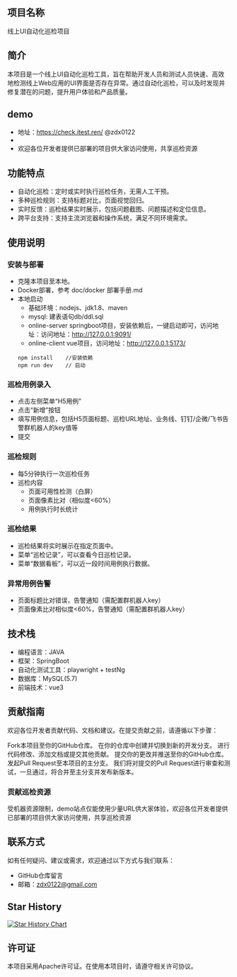 ## 项目名称
线上UI自动化巡检项目

## 简介
本项目是一个线上UI自动化巡检工具，旨在帮助开发人员和测试人员快速、高效地检测线上Web应用的UI界面是否存在异常。通过自动化巡检，可以及时发现并修复潜在的问题，提升用户体验和产品质量。

## demo
- 地址：https://check.itest.ren/ @zdx0122
- 
- 欢迎各位开发者提供已部署的项目供大家访问使用，共享巡检资源

## 功能特点
- 自动化巡检：定时或实时执行巡检任务，无需人工干预。
- 多种巡检规则：支持标题对比，页面视觉回归。
- 实时反馈：巡检结果实时展示，包括问题截图、问题描述和定位信息。
- 跨平台支持：支持主流浏览器和操作系统，满足不同环境需求。
## 使用说明
### 安装与部署
- 克隆本项目至本地。
- Docker部署，参考 doc/docker 部署手册.md
- 本地启动
  - 基础环境：nodejs、jdk1.8、maven
  - mysql: 建表语句db/ddl.sql
  - online-server springboot项目，安装依赖后，一键启动即可，访问地址：访问地址：http://127.0.0.1:9091/
  - online-client vue项目，访问地址：http://127.0.0.1:5173/
  ``` 
  npm install    //安装依赖
  npm run dev    // 启动
  ```
### 巡检用例录入
- 点击左侧菜单“H5用例”
- 点击“新增”按钮
- 填写用例信息，包括H5页面标题、巡检URL地址、业务线、钉钉/企微/飞书告警群机器人的key值等
- 提交

### 巡检规则
- 每5分钟执行一次巡检任务
- 巡检内容
  - 页面可用性检测（白屏）
  - 页面像素比对（相似度<60%）
  - 用例执行时长统计


### 巡检结果
- 巡检结果将实时展示在指定页面中。
- 菜单“巡检记录”，可以查看今日巡检记录。
- 菜单“数据看板”，可以近一段时间用例执行数据。

### 异常用例告警
- 页面标题比对错误，告警通知（需配置群机器人key）
- 页面像素比对相似度<60%，告警通知（需配置群机器人key）
## 技术栈
- 编程语言：JAVA
- 框架：SpringBoot
- 自动化测试工具：playwright + testNg
- 数据库：MySQL(5.7)
- 前端技术：vue3
## 贡献指南
欢迎各位开发者贡献代码、文档和建议。在提交贡献之前，请遵循以下步骤：

Fork本项目至你的GitHub仓库。
在你的仓库中创建并切换到新的开发分支。
进行代码修改、添加文档或提交其他贡献。
提交你的更改并推送至你的GitHub仓库。
发起Pull Request至本项目的主分支。
我们将对提交的Pull Request进行审查和测试，一旦通过，将合并至主分支并发布新版本。

### 贡献巡检资源
受机器资源限制，demo站点仅能使用少量URL供大家体验，欢迎各位开发者提供已部署的项目供大家访问使用，共享巡检资源

## 联系方式
如有任何疑问、建议或需求，欢迎通过以下方式与我们联系：

- GitHub仓库留言
- 邮箱：zdx0122@gmail.com

## Star History

[![Star History Chart](https://api.star-history.com/svg?repos=TheCoolQATeam/online-inspection-tracker&type=Date)](https://star-history.com/#TheCoolQATeam/online-inspection-tracker&Date)

## 许可证
本项目采用Apache许可证。在使用本项目时，请遵守相关许可协议。